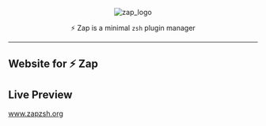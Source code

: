 <div align="center">

![zap_logo](https://user-images.githubusercontent.com/29136904/202043505-8fda8d1e-3669-463b-a0c9-38c367ffb753.png)

:zap: Zap is a minimal `zsh` plugin manager

</div>

---

## Website for :zap: Zap

## Live Preview

www.zapzsh.org
